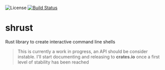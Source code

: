 ![License](http://img.shields.io/badge/license-MIT-lightgrey.svg)
[![Build Status](https://travis-ci.org/phsym/shrust.svg)](https://travis-ci.org/phsym/shrust)

# shrust
Rust library to create interactive command line shells

> This is currently a work in progress, an API should be consider instable. I'll start documenting and releasing to **crates.io** once a first level of stability has been reached
